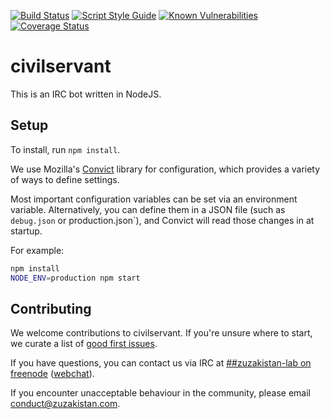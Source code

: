 [![Build Status](https://travis-ci.org/zuzakistan/civilservant.svg)](https://travis-ci.org/zuzakistan/civilservant)
[![Script Style Guide](https://img.shields.io/badge/code_style-standard-brightgreen.svg)](https://standardjs.com)
[![Known Vulnerabilities](https://snyk.io/test/github/zuzakistan/civilservant/master/badge.svg)](https://snyk.io/test/github/zuzakistan/civilservant)
[![Coverage Status](https://coveralls.io/repos/github/zuzakistan/civilservant/badge.svg?branch=master)](https://coveralls.io/github/zuzakistan/civilservant?branch=master)

# civilservant

This is an IRC bot written in NodeJS.

## Setup

To install, run `npm install`.

We use Mozilla's [Convict](https://github.com/mozilla/node-convict) library for
configuration, which provides a variety of ways to define settings.

Most important configuration variables can be set via an environment variable.
Alternatively, you can define them in a JSON file (such as `debug.json` or
production.json`), and Convict will read those changes in at startup.

For example:
```sh
npm install
NODE_ENV=production npm start
```

## Contributing
We welcome contributions to civilservant.
If you're unsure where to start, we curate a list of [good first issues](https://github.com/zuzakistan/civilservant/labels/good%20first%20issue).

If you have questions, you can contact us via IRC at [##zuzakistan-lab on freenode](irc://chat.freenode.net/##zuzakistan-lab)
([webchat](https://kiwiirc.com/nextclient/irc.freenode.net/##zuzakistan-lab)).

If you encounter unacceptable behaviour in the community, please email conduct@zuzakistan.com.
